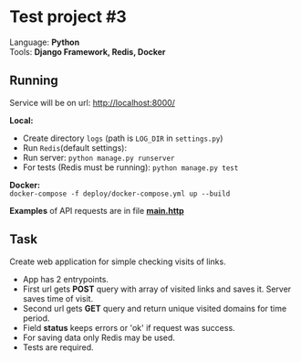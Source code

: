 Test project #3
=================

Language: **Python**  
Tools: **Django Framework, Redis, Docker**

Running
---------------

Service will be on url: <http://localhost:8000/>

**Local:**

- Create directory `logs` (path is `LOG_DIR` in `settings.py`)
- Run `Redis`(default settings):
- Run server: `python manage.py runserver`
- For tests (Redis must be running): `python manage.py test`

**Docker:**  
 `docker-compose -f deploy/docker-compose.yml up --build`

**Examples** of API requests are in file **[main.http](main.http)**

Task
---------------

Create web application for simple checking visits of links.

- App has 2 entrypoints.
- First url gets **POST** query with array of visited links and saves it. Server saves time of visit.
- Second url gets **GET** query and return unique visited domains for time period.
- Field **status** keeps errors or 'ok' if request was success.
- For saving data only Redis may be used.
- Tests are required.
